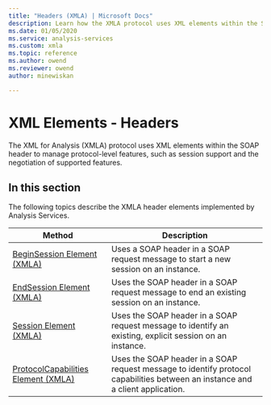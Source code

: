 ```yaml
---
title: "Headers (XMLA) | Microsoft Docs"
description: Learn how the XMLA protocol uses XML elements within the SOAP header to manage protocol-level features, such as session support and the negotiation of supported features.
ms.date: 01/05/2020
ms.service: analysis-services
ms.custom: xmla
ms.topic: reference
ms.author: owend
ms.reviewer: owend
author: minewiskan

---
```

# XML Elements - Headers

  The XML for Analysis (XMLA) protocol uses XML elements within the SOAP header to manage protocol-level features, such as session support and the negotiation of supported features.  
  
## In this section  
 The following topics describe the XMLA header elements implemented by Analysis Services.  
  
|Method|Description|  
|------------|-----------------|  
|[BeginSession Element &#40;XMLA&#41;](../xml-elements-headers/beginsession-element-xmla.md)|Uses a SOAP header in a SOAP request message to start a new session on an instance.|  
|[EndSession Element &#40;XMLA&#41;](../xml-elements-headers/endsession-element-xmla.md)|Uses the SOAP header in a SOAP request message to end an existing session on an instance.|  
|[Session Element &#40;XMLA&#41;](../xml-elements-headers/session-element-xmla.md)|Uses the SOAP header in a SOAP request message to identify an existing, explicit session on an instance.|  
|[ProtocolCapabilities Element &#40;XMLA&#41;](../xml-elements-headers/protocolcapabilities-element-xmla.md)|Uses the SOAP header in a SOAP request message to identify protocol capabilities between an instance and a client application.| 